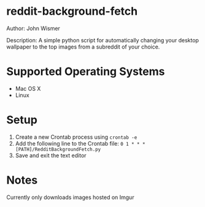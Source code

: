 # reddit-background-fetch
Author: John Wismer

Description: A simple python script for automatically changing your desktop wallpaper to the top images from a subreddit of your choice.

# Supported Operating Systems
- Mac OS X
- Linux

# Setup
1. Create a new Crontab process using `crontab -e`
2. Add the following line to the Crontab file: `0 1 * * * [PATH]/RedditBackgroundFetch.py`
3. Save and exit the text editor

# Notes
Currently only downloads images hosted on Imgur

